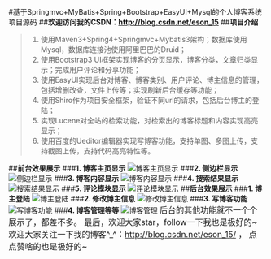 
#基于Springmvc+MyBatis+Spring+Bootstrap+EasyUI+Mysql的个人博客系统项目源码
##**欢迎访问我的CSDN：http://blog.csdn.net/eson_15**
##**项目介绍**

>1. 使用Maven3+Spring4+Springmvc+Mybatis3架构；数据库使用Mysql，数据库连接池使用阿里巴巴的Druid；
>2. 使用Bootstrap3 UI框架实现博客的分页显示，博客分类，文章归类显示；完成用户评论和分享功能；
>3. 使用EasyUI实现后台对博客、博客类别、用户评论、博主信息的管理，包括增删改查，文件上传等；实现刷新后台缓存等功能；
>4. 使用Shiro作为项目安全框架，验证不同url的请求，包括后台博主的登陆；
>5. 实现Lucene对全站的检索功能，对检索出的博客标题和内容实现高亮显示；
>6. 使用百度的Ueditor编辑器实现写博客功能，支持单图、多图上传，支持截图上传，支持代码高亮特性等。

##**前台效果展示**
###**1. 博客主页显示**
![博客主页显示](https://github.com/eson15/Blog/src/main/readmeImages/1.jpg)
###**2. 侧边栏显示**
![侧边栏显示](http://img.blog.csdn.net/20160715102010923)
###**3. 博客内容显示**
![博客内容显示](http://img.blog.csdn.net/20160715102206633)
###**4. 搜索结果显示**
![搜索结果显示](http://img.blog.csdn.net/20160715102331331)
###**5. 评论模块显示**
![评论模块显示](http://img.blog.csdn.net/20160715102442316)
##**后台效果展示**
###**1. 博主登陆**
![博主登陆](http://img.blog.csdn.net/20160715102637030)
###**2. 修改博主信息**
![修改博主信息](http://img.blog.csdn.net/20160715102907177)
###**3. 写博客功能**
![写博客功能](http://img.blog.csdn.net/20160715103127006)
###**4. 博客管理等等**
![博客管理](http://img.blog.csdn.net/20160715103258742)
<font size=3>后台的其他功能就不一个个展示了，都差不多。
最后，欢迎大家star，follow一下我也是极好的~<br/>
欢迎大家关注一下我的博客^_^：http://blog.csdn.net/eson_15/ ，
点点赞啥的也是极好的~

